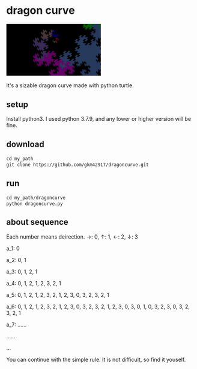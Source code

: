 # dragon curve
<img src = "./screenshots/banner.png" width="50%">

It's a sizable dragon curve made with python turtle.

## setup
Install python3. I used python 3.7.9, and any lower or higher version will be fine.

## download
```
cd my_path
git clone https://github.com/gkm42917/dragoncurve.git
```

## run
```
cd my_path/dragoncurve
python dragoncurve.py
```

## about sequence
Each number means deirection. →: 0, ↑: 1, ←: 2, ↓: 3

a_1: 0

a_2: 0, 1

a_3: 0, 1, 2, 1

a_4: 0, 1, 2, 1, 2, 3, 2, 1

a_5: 0, 1, 2, 1, 2, 3, 2, 1, 2, 3, 0, 3, 2, 3, 2, 1

a_6: 0, 1, 2, 1, 2, 3, 2, 1, 2, 3, 0, 3, 2, 3, 2, 1, 2, 3, 0, 3, 0, 1, 0, 3, 2, 3, 0, 3, 2, 3, 2, 1

a_7: ……

……

…

You can continue with the simple rule. It is not difficult, so find it youself.